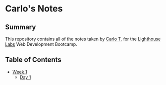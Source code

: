 # Carlo's Notes

## Summary

This repository contains all of the notes taken by [Carlo T.](https://github.com/BurritoCarlito) for the [Lighthouse Labs](https://www.lighthouselabs.ca/) Web Development Bootcamp.

## Table of Contents
* [Week 1](/Week_1)
  * [Day 1](/Week_1/Day_1)